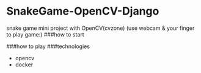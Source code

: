 # SnakeGame-OpenCV-Django
snake game mini project with OpenCV(cvzone) (use webcam & your finger to play game:)
###how to start

###how to play
###technologies
<ul>
    <li>opencv</li>
    <li>docker</li>
</ul>
